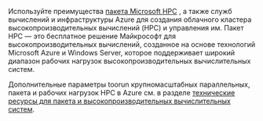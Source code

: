 Используйте преимущества [пакета Microsoft HPC](https://technet.microsoft.com/library/jj899572.aspx) , а также служб вычислений и инфраструктуры Azure для создания облачного кластера высокопроизводительных вычислений (HPC) и управления им. Пакет HPC — это бесплатное решение Майкрософт для высокопроизводительных вычислений, созданное на основе технологий Microsoft Azure и Windows Server, которое поддерживает широкий диапазон рабочих нагрузок высокопроизводительных вычислительных систем.

Дополнительные параметры toorun крупномасштабных параллельных, пакета и рабочих нагрузок HPC в Azure см. в разделе [технические ресурсы для пакета и высокопроизводительных вычислительных систем](../articles/batch/big-compute-resources.md).

